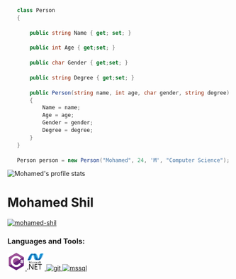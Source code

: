  ```csharp
    class Person
    {

        public string Name { get; set; }

        public int Age { get;set; }

        public char Gender { get;set; }

        public string Degree { get;set; }

        public Person(string name, int age, char gender, string degree)
        {
            Name = name;
            Age = age;
            Gender = gender;
            Degree = degree;
        }
    }
    
    Person person = new Person("Mohamed", 24, 'M', "Computer Science");
```

![Mohamed's profile stats](https://github-readme-stats.vercel.app/api?username=Moha2088&show_icons=true&theme=tokyonight)


<h1 align="left">Mohamed Shil</h1>
<a href="https://linkedin.com/in/mohamed-shil" target="blank"><img align="center" src="https://raw.githubusercontent.com/rahuldkjain/github-profile-readme-generator/master/src/images/icons/Social/linked-in-alt.svg" alt="mohamed-shil" height="30" width="40" /></a>


<h3 align="left">Languages and Tools:</h3>
<p align="left"> <a href="https://www.w3schools.com/cs/" target="_blank" rel="noreferrer"> <img src="https://raw.githubusercontent.com/devicons/devicon/master/icons/csharp/csharp-original.svg" alt="csharp" width="40" height="40"/> </a> <a href="https://dotnet.microsoft.com/" target="_blank" rel="noreferrer"> <img src="https://raw.githubusercontent.com/devicons/devicon/master/icons/dot-net/dot-net-original-wordmark.svg" alt="dotnet" width="40" height="40"/> </a> <a href="https://git-scm.com/" target="_blank" rel="noreferrer"> <img src="https://www.vectorlogo.zone/logos/git-scm/git-scm-icon.svg" alt="git" width="40" height="40"/> </a> <a href="https://www.microsoft.com/en-us/sql-server" target="_blank" rel="noreferrer"> <img src="https://www.svgrepo.com/show/303229/microsoft-sql-server-logo.svg" alt="mssql" width="40" height="40"/> </a> </p>

 
